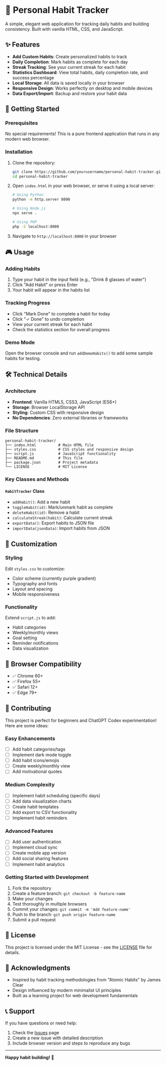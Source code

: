 # 🎯 Personal Habit Tracker

A simple, elegant web application for tracking daily habits and building consistency. Built with vanilla HTML, CSS, and JavaScript.

## ✨ Features

- **Add Custom Habits**: Create personalized habits to track
- **Daily Completion**: Mark habits as complete for each day
- **Streak Tracking**: See your current streak for each habit
- **Statistics Dashboard**: View total habits, daily completion rate, and success percentage
- **Local Storage**: All data is saved locally in your browser
- **Responsive Design**: Works perfectly on desktop and mobile devices
- **Data Export/Import**: Backup and restore your habit data

## 🚀 Getting Started

### Prerequisites

No special requirements! This is a pure frontend application that runs in any modern web browser.

### Installation

1. Clone the repository:
   ```bash
   git clone https://github.com/yourusername/personal-habit-tracker.git
   cd personal-habit-tracker
   ```

2. Open `index.html` in your web browser, or serve it using a local server:
   ```bash
   # Using Python
   python -m http.server 8000
   
   # Using Node.js
   npx serve .
   
   # Using PHP
   php -S localhost:8000
   ```

3. Navigate to `http://localhost:8000` in your browser

## 🎮 Usage

### Adding Habits
1. Type your habit in the input field (e.g., "Drink 8 glasses of water")
2. Click "Add Habit" or press Enter
3. Your habit will appear in the habits list

### Tracking Progress
- Click "Mark Done" to complete a habit for today
- Click "✓ Done" to undo completion
- View your current streak for each habit
- Check the statistics section for overall progress

### Demo Mode
Open the browser console and run `addDemoHabits()` to add some sample habits for testing.

## 🛠️ Technical Details

### Architecture
- **Frontend**: Vanilla HTML5, CSS3, JavaScript (ES6+)
- **Storage**: Browser LocalStorage API
- **Styling**: Custom CSS with responsive design
- **No Dependencies**: Zero external libraries or frameworks

### File Structure
```
personal-habit-tracker/
├── index.html          # Main HTML file
├── styles.css          # CSS styles and responsive design
├── script.js           # JavaScript functionality
├── README.md           # This file
├── package.json        # Project metadata
└── LICENSE             # MIT License
```

### Key Classes and Methods

#### `HabitTracker` Class
- `addHabit()`: Add a new habit
- `toggleHabit(id)`: Mark/unmark habit as complete
- `deleteHabit(id)`: Remove a habit
- `calculateStreak(habit)`: Calculate current streak
- `exportData()`: Export habits to JSON file
- `importData(jsonData)`: Import habits from JSON

## 🎨 Customization

### Styling
Edit `styles.css` to customize:
- Color scheme (currently purple gradient)
- Typography and fonts
- Layout and spacing
- Mobile responsiveness

### Functionality
Extend `script.js` to add:
- Habit categories
- Weekly/monthly views
- Goal setting
- Reminder notifications
- Data visualization

## 📱 Browser Compatibility

- ✅ Chrome 60+
- ✅ Firefox 55+
- ✅ Safari 12+
- ✅ Edge 79+

## 🤝 Contributing

This project is perfect for beginners and ChatGPT Codex experimentation! Here are some ideas:

### Easy Enhancements
- [ ] Add habit categories/tags
- [ ] Implement dark mode toggle
- [ ] Add habit icons/emojis
- [ ] Create weekly/monthly view
- [ ] Add motivational quotes

### Medium Complexity
- [ ] Implement habit scheduling (specific days)
- [ ] Add data visualization charts
- [ ] Create habit templates
- [ ] Add export to CSV functionality
- [ ] Implement habit reminders

### Advanced Features
- [ ] Add user authentication
- [ ] Implement cloud sync
- [ ] Create mobile app version
- [ ] Add social sharing features
- [ ] Implement habit analytics

### Getting Started with Development

1. Fork the repository
2. Create a feature branch: `git checkout -b feature-name`
3. Make your changes
4. Test thoroughly in multiple browsers
5. Commit your changes: `git commit -m 'Add feature-name'`
6. Push to the branch: `git push origin feature-name`
7. Submit a pull request

## 📄 License

This project is licensed under the MIT License - see the [LICENSE](LICENSE) file for details.

## 🙏 Acknowledgments

- Inspired by habit tracking methodologies from "Atomic Habits" by James Clear
- Design influenced by modern minimalist UI principles
- Built as a learning project for web development fundamentals

## 📞 Support

If you have questions or need help:
1. Check the [Issues](https://github.com/yourusername/personal-habit-tracker/issues) page
2. Create a new issue with detailed description
3. Include browser version and steps to reproduce any bugs

---

**Happy habit building! 🌱**

